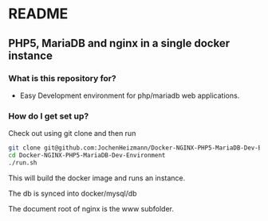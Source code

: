 # README #

## PHP5, MariaDB and nginx in a single docker instance ##

### What is this repository for? ###

* Easy Development environment for php/mariadb web applications.

### How do I get set up? ###

Check out using git clone and then run

```bash
git clone git@github.com:JochenHeizmann/Docker-NGINX-PHP5-MariaDB-Dev-Environment.git
cd Docker-NGINX-PHP5-MariaDB-Dev-Environment
./run.sh
```

This will build the docker image and runs an instance.

The db is synced into docker/mysql/db

The document root of nginx is the www subfolder.

